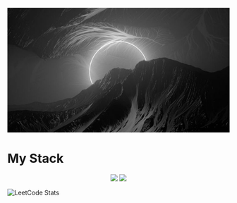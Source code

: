 <p align="center">
<img src="bg.jpg" class="bg-for-profile"/>
</p>

# My Stack
  <p align="center">
    <img src="https://skillicons.dev/icons?i=postgres,py,go,html&perline=7" />
    <img src="https://skillicons.dev/icons?i=docker,linux,vscode,postman,git,obsidian&perline=7" />
    <br>
</p>

  ![LeetCode Stats](https://leetcard.jacoblin.cool/DevAthhh?theme=dark&font=Reem%20Kufi&ext=heatmap)
